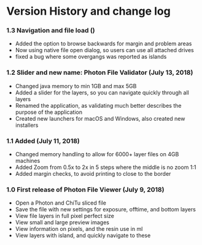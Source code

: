 # Version History and change log

### 1.3 Navigation and file load ()
 - Added the option to browse backwards for margin and problem areas
 - Now using native file open dialog, so users can use all attached drives
 - fixed a bug where some overgangs was reported as islands

### 1.2 Slider and new name: Photon File Validator (July 13, 2018)
 - Changed java memory to min 1GB and max 5GB
 - Added a slider for the layers, so you can navigate quickly through all layers
 - Renamed the application, as validating much better describes the purpose of the application
 - Created new launchers for macOS and Windows, also created new installers

### 1.1 Added (July 11, 2018)
 - Changed memory handling to allow for 6000+ layer files on 4GB machines
 - Added Zoom from 0.5x to 2x in 5 steps where the middle is no zoom 1:1
 - Added margin checks, to avoid printing to close to the border

### 1.0 First release of Photon File Viewer (July 9, 2018)
 - Open a Photon and ChiTu sliced file
 - Save the file with new settings for exposure, offtime, and bottom layers
 - View file layers in full pixel perfect size
 - View small and large preview images
 - View information on pixels, and the resin use in ml
 - View layers with island, and quickly navigate to these